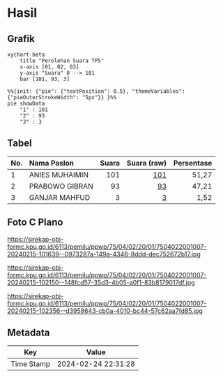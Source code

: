 # Hasil

## Grafik

```mermaid
xychart-beta
    title "Perolehan Suara TPS"
    x-axis [01, 02, 03]
    y-axis "Suara" 0 --> 101
    bar [101, 93, 3]
```

```mermaid
%%{init: {"pie": {"textPosition": 0.5}, "themeVariables": {"pieOuterStrokeWidth": "5px"}} }%%
pie showData
    "1" : 101
    "2" : 93
    "3" : 3
```

## Tabel

| No. | Nama Paslon    | Suara | Suara (raw) | Persentase |
|:--- |:-------------- | -----:| -----------:| ----------:|
| 1   | ANIES MUHAIMIN | 101   | [101][p-1]  | 51,27      |
| 2   | PRABOWO GIBRAN | 93    | [93][p-2]   | 47,21      |
| 3   | GANJAR MAHFUD  | 3     | [3][p-3]    | 1,52       |


[p-1]: https://github.com/gigit-pemilu/pemilu-2024-75-gorontalo/blob/main/pilpres/hitung-suara/sub/75-gorontalo/sub/04-pohuwato/sub/02-lemito/sub/2001-lemito/sub/007-tps/sub/paslon-1.txt
[p-2]: https://github.com/gigit-pemilu/pemilu-2024-75-gorontalo/blob/main/pilpres/hitung-suara/sub/75-gorontalo/sub/04-pohuwato/sub/02-lemito/sub/2001-lemito/sub/007-tps/sub/paslon-2.txt
[p-3]: https://github.com/gigit-pemilu/pemilu-2024-75-gorontalo/blob/main/pilpres/hitung-suara/sub/75-gorontalo/sub/04-pohuwato/sub/02-lemito/sub/2001-lemito/sub/007-tps/sub/paslon-3.txt

## Foto C Plano

https://sirekap-obj-formc.kpu.go.id/6113/pemilu/ppwp/75/04/02/20/01/7504022001007-20240215-101639--0973287a-149a-4346-8ddd-dec752672b17.jpg

https://sirekap-obj-formc.kpu.go.id/6113/pemilu/ppwp/75/04/02/20/01/7504022001007-20240215-102150--148fcd57-35d3-4b05-a0f1-83b8179017df.jpg

https://sirekap-obj-formc.kpu.go.id/6113/pemilu/ppwp/75/04/02/20/01/7504022001007-20240215-102356--d3958643-cb0a-4010-bc44-57c62aa7fd85.jpg


## Metadata

| Key        | Value               |
| ---------- | ------------------- |
| Time Stamp | 2024-02-24 22:31:28 |



